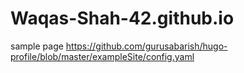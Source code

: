 # Waqas-Shah-42.github.io

sample page https://github.com/gurusabarish/hugo-profile/blob/master/exampleSite/config.yaml
